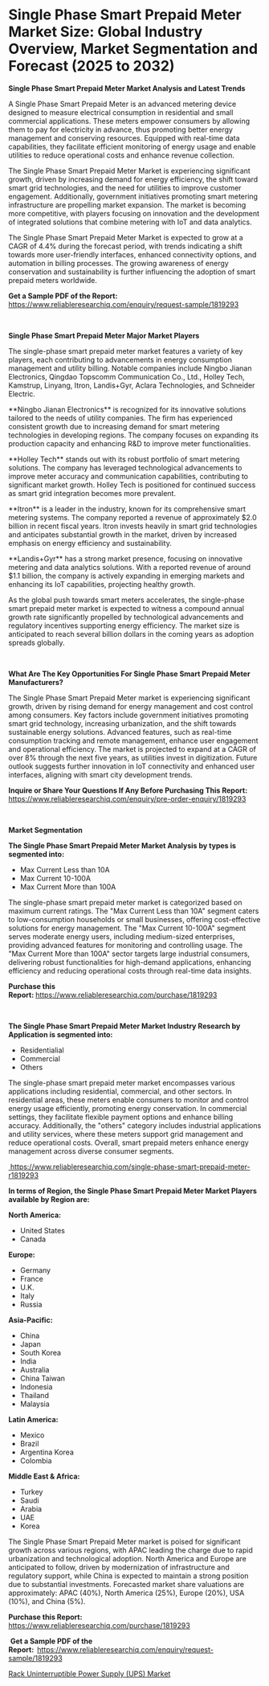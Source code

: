<p><h1>Single Phase Smart Prepaid Meter Market Size: Global Industry Overview, Market Segmentation and Forecast (2025 to 2032)</h1></p><p><strong>Single Phase Smart Prepaid Meter Market Analysis and Latest Trends</strong></p>
<p><p>A Single Phase Smart Prepaid Meter is an advanced metering device designed to measure electrical consumption in residential and small commercial applications. These meters empower consumers by allowing them to pay for electricity in advance, thus promoting better energy management and conserving resources. Equipped with real-time data capabilities, they facilitate efficient monitoring of energy usage and enable utilities to reduce operational costs and enhance revenue collection.</p><p>The Single Phase Smart Prepaid Meter Market is experiencing significant growth, driven by increasing demand for energy efficiency, the shift toward smart grid technologies, and the need for utilities to improve customer engagement. Additionally, government initiatives promoting smart metering infrastructure are propelling market expansion. The market is becoming more competitive, with players focusing on innovation and the development of integrated solutions that combine metering with IoT and data analytics.</p><p>The Single Phase Smart Prepaid Meter Market is expected to grow at a CAGR of 4.4% during the forecast period, with trends indicating a shift towards more user-friendly interfaces, enhanced connectivity options, and automation in billing processes. The growing awareness of energy conservation and sustainability is further influencing the adoption of smart prepaid meters worldwide.</p></p>
<p><strong>Get a Sample PDF of the Report:&nbsp;</strong> <a href="https://www.reliableresearchiq.com/enquiry/request-sample/1819293?utm_campaign=2232&utm_medium=2&utm_source=Github&utm_content=ia&utm_term=14022025&utm_id=single-phase-smart-prepaid-meter">https://www.reliableresearchiq.com/enquiry/request-sample/1819293</a></p>
<p>&nbsp;</p>
<p><strong>Single Phase Smart Prepaid Meter Major Market Players</strong></p>
<p><p>The single-phase smart prepaid meter market features a variety of key players, each contributing to advancements in energy consumption management and utility billing. Notable companies include Ningbo Jianan Electronics, Qingdao Topscomm Communication Co., Ltd., Holley Tech, Kamstrup, Linyang, Itron, Landis+Gyr, Aclara Technologies, and Schneider Electric.</p><p>**Ningbo Jianan Electronics** is recognized for its innovative solutions tailored to the needs of utility companies. The firm has experienced consistent growth due to increasing demand for smart metering technologies in developing regions. The company focuses on expanding its production capacity and enhancing R&D to improve meter functionalities.</p><p>**Holley Tech** stands out with its robust portfolio of smart metering solutions. The company has leveraged technological advancements to improve meter accuracy and communication capabilities, contributing to significant market growth. Holley Tech is positioned for continued success as smart grid integration becomes more prevalent.</p><p>**Itron** is a leader in the industry, known for its comprehensive smart metering systems. The company reported a revenue of approximately $2.0 billion in recent fiscal years. Itron invests heavily in smart grid technologies and anticipates substantial growth in the market, driven by increased emphasis on energy efficiency and sustainability.</p><p>**Landis+Gyr** has a strong market presence, focusing on innovative metering and data analytics solutions. With a reported revenue of around $1.1 billion, the company is actively expanding in emerging markets and enhancing its IoT capabilities, projecting healthy growth.</p><p>As the global push towards smart meters accelerates, the single-phase smart prepaid meter market is expected to witness a compound annual growth rate significantly propelled by technological advancements and regulatory incentives supporting energy efficiency. The market size is anticipated to reach several billion dollars in the coming years as adoption spreads globally.</p></p>
<p>&nbsp;</p>
<p><strong>What Are The Key Opportunities For Single Phase Smart Prepaid Meter Manufacturers?</strong></p>
<p><p>The Single Phase Smart Prepaid Meter market is experiencing significant growth, driven by rising demand for energy management and cost control among consumers. Key factors include government initiatives promoting smart grid technology, increasing urbanization, and the shift towards sustainable energy solutions. Advanced features, such as real-time consumption tracking and remote management, enhance user engagement and operational efficiency. The market is projected to expand at a CAGR of over 8% through the next five years, as utilities invest in digitization. Future outlook suggests further innovation in IoT connectivity and enhanced user interfaces, aligning with smart city development trends.</p></p>
<p><strong>Inquire or Share Your Questions If Any Before Purchasing This Report:</strong> <a href="https://www.reliableresearchiq.com/enquiry/pre-order-enquiry/1819293?utm_campaign=2232&utm_medium=2&utm_source=Github&utm_content=ia&utm_term=14022025&utm_id=single-phase-smart-prepaid-meter">https://www.reliableresearchiq.com/enquiry/pre-order-enquiry/1819293</a></p>
<p>&nbsp;</p>
<p><strong>Market Segmentation</strong></p>
<p><strong>The Single Phase Smart Prepaid Meter Market Analysis by types is segmented into:</strong></p>
<p><ul><li>Max Current Less than 10A</li><li>Max Current 10-100A</li><li>Max Current More than 100A</li></ul></p>
<p><p>The single-phase smart prepaid meter market is categorized based on maximum current ratings. The "Max Current Less than 10A" segment caters to low-consumption households or small businesses, offering cost-effective solutions for energy management. The "Max Current 10-100A" segment serves moderate energy users, including medium-sized enterprises, providing advanced features for monitoring and controlling usage. The "Max Current More than 100A" sector targets large industrial consumers, delivering robust functionalities for high-demand applications, enhancing efficiency and reducing operational costs through real-time data insights.</p></p>
<p><strong>Purchase this Report:&nbsp;</strong><a href="https://www.reliableresearchiq.com/purchase/1819293?utm_campaign=2232&utm_medium=2&utm_source=Github&utm_content=ia&utm_term=14022025&utm_id=single-phase-smart-prepaid-meter">https://www.reliableresearchiq.com/purchase/1819293</a></p>
<p>&nbsp;</p>
<p><strong>The Single Phase Smart Prepaid Meter Market Industry Research by Application is segmented into:</strong></p>
<p><ul><li>Residentialial</li><li>Commercial</li><li>Others</li></ul></p>
<p><p>The single-phase smart prepaid meter market encompasses various applications including residential, commercial, and other sectors. In residential areas, these meters enable consumers to monitor and control energy usage efficiently, promoting energy conservation. In commercial settings, they facilitate flexible payment options and enhance billing accuracy. Additionally, the "others" category includes industrial applications and utility services, where these meters support grid management and reduce operational costs. Overall, smart prepaid meters enhance energy management across diverse consumer segments.</p></p>
<p><a href="https://www.reliableresearchiq.com/single-phase-smart-prepaid-meter-r1819293?utm_campaign=2232&utm_medium=2&utm_source=Github&utm_content=ia&utm_term=14022025&utm_id=single-phase-smart-prepaid-meter">&nbsp;https://www.reliableresearchiq.com/single-phase-smart-prepaid-meter-r1819293</a></p>
<p><strong>In terms of Region, the Single Phase Smart Prepaid Meter Market Players available by Region are:</strong></p>
<p>
    <p> <strong> North America: </strong>
        <ul>
            <li>United States</li>
            <li>Canada</li>
        </ul>
        </p> 
    <p> <strong> Europe: </strong>
        <ul>
            <li>Germany</li>
            <li>France</li>
            <li>U.K.</li>
            <li>Italy</li>
            <li>Russia</li>
        </ul>
        </p> 
    <p> <strong> Asia-Pacific: </strong>
        <ul>
            <li>China</li>
            <li>Japan</li>
            <li>South Korea</li>
            <li>India</li>
            <li>Australia</li>
            <li>China Taiwan</li>
            <li>Indonesia</li>
            <li>Thailand</li>
            <li>Malaysia</li>
        </ul>
        </p> 
    <p> <strong> Latin America: </strong>
        <ul>
            <li>Mexico</li>
            <li>Brazil</li>
            <li>Argentina Korea</li>
            <li>Colombia</li>
        </ul>
        </p> 
    <p> <strong> Middle East & Africa: </strong>
        <ul>
            <li>Turkey</li>
            <li>Saudi</li>
            <li>Arabia</li>
            <li>UAE</li>
            <li>Korea</li>
        </ul>
    </p>
    </p>
<p><p>The Single Phase Smart Prepaid Meter market is poised for significant growth across various regions, with APAC leading the charge due to rapid urbanization and technological adoption. North America and Europe are anticipated to follow, driven by modernization of infrastructure and regulatory support, while China is expected to maintain a strong position due to substantial investments. Forecasted market share valuations are approximately: APAC (40%), North America (25%), Europe (20%), USA (10%), and China (5%).</p></p>
<p><strong>Purchase this Report: </strong><a href="https://www.reliableresearchiq.com/purchase/1819293?utm_campaign=2232&utm_medium=2&utm_source=Github&utm_content=ia&utm_term=14022025&utm_id=single-phase-smart-prepaid-meter">https://www.reliableresearchiq.com/purchase/1819293</a></p>
<p>&nbsp;<strong>Get a Sample PDF of the Report:&nbsp;&nbsp;</strong><a href="https://www.reliableresearchiq.com/enquiry/request-sample/1819293?utm_campaign=2232&utm_medium=2&utm_source=Github&utm_content=ia&utm_term=14022025&utm_id=single-phase-smart-prepaid-meter">https://www.reliableresearchiq.com/enquiry/request-sample/1819293</a></p>
<p><strong></strong></p>
<p><p><a href="https://github.com/kbollin866/Market-Research-Report-List-1/blob/main/rack-uninterruptible-power-supply-ups-market.md?utm_campaign=2232&utm_medium=2&utm_source=Github&utm_content=ia&utm_term=14022025&utm_id=single-phase-smart-prepaid-meter">Rack Uninterruptible Power Supply (UPS) Market</a></p></p>
